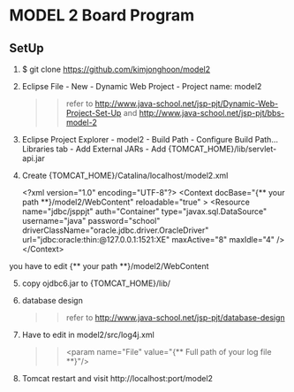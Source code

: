# MODEL 2 Board Program

## SetUp

1. $ git clone https://github.com/kimjonghoon/model2

2. Eclipse
   File - New - Dynamic Web Project - Project name: model2
   
   >> refer to http://www.java-school.net/jsp-pjt/Dynamic-Web-Project-Set-Up and http://www.java-school.net/jsp-pjt/bbs-model-2
   
3. Eclipse
   Project Explorer - model2 - Build Path - Configure Build Path...
   Libraries tab - Add External JARs - Add {TOMCAT_HOME}/lib/servlet-api.jar

4. Create {TOMCAT_HOME}/Catalina/localhost/model2.xml

	&lt;?xml version="1.0" encoding="UTF-8"?&gt;
	&lt;Context docBase="{** your path **}/model2/WebContent" reloadable="true" &gt;
		&lt;Resource
			name="jdbc/jsppjt"
			auth="Container"
			type="javax.sql.DataSource"
			username="java"
			password="school"
			driverClassName="oracle.jdbc.driver.OracleDriver"
			url="jdbc:oracle:thin:@127.0.0.1:1521:XE" 
			maxActive="8"
			maxIdle="4" /&gt;
	&lt;/Context&gt;
	                                                                             
you have to edit {** your path **}/model2/WebContent

5. copy ojdbc6.jar to {TOMCAT_HOME}/lib/

6. database design
	>> refer to http://www.java-school.net/jsp-pjt/database-design

7. Have to edit in model2/src/log4j.xml 
	>> &lt;param name="File" value="{** Full path of your log file **}"/&gt;

8. Tomcat restart and visit http://localhost:port/model2